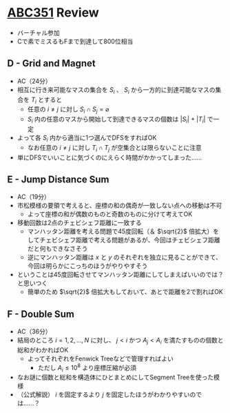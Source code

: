 # [ABC351](https://atcoder.jp/contests/abc351) Review
- バーチャル参加
- Cで素でミスるもFまで到達して800位相当

## D - Grid and Magnet
- AC（24分）
- 相互に行き来可能なマスの集合を $S_i$ 、 $S_i$ から一方的に到達可能なマスの集合を $T_i$ とすると
  - 任意の $i \neq j$ に対し $S_i \cap S_j = \varnothing$
  - $S_i$ 内の任意のマスから開始して到達できるマスの個数は $|S_i| + |T_i|$ で一定
- よって各 $S_i$ 内から適当に1つ選んでDFSをすればOK
  - なお任意の $i \neq j$ に対し $T_i \cap T_j$ が空集合とは限らないことに注意
- 単にDFSでいいことに気づくのにえらく時間がかかってしまった……

## E - Jump Distance Sum
- AC（19分）
- 市松模様の要領で考えると、座標の和の偶奇が一致しない点への移動は不可
  - よって座標の和が偶数のものと奇数のものに分けて考えてOK
- 移動回数は2点のチェビシェフ距離に一致する
  - マンハッタン距離を考える問題で45度回転（＆ $\sqrt{2}$ 倍拡大）をしてチェビシェフ距離で考える問題があるが、今回はチェビシェフ距離だと何もできなさそう
  - 逆にマンハッタン距離は $x$ と $y$ のそれぞれを独立に見ることができて、今回は明らかにこっちのほうがやりやすそう
- ということは45度回転させてマンハッタン距離にしてしまえばいいのでは？と思いつく
  - 簡単のため $\sqrt{2}$ 倍拡大もしておいて、あとで距離を2で割ればOK

## F - Double Sum
- AC（36分）
- 結局のところ $i = 1, 2, \dots, N$ に対し、 $j < i$ かつ $A_j < A_i$ を満たすものの個数と総和がわかればOK
  - よってそれぞれをFenwick Treeなどで管理すればよい
    - ただし $A_i \leq 10^8$ より座標圧縮が必須
- なお謎に個数と総和を構造体にひとまとめにしてSegment Treeを使った模様
- （公式解説） $i$ を固定するより $j$ を固定したほうがわかりやすいのでは……？
